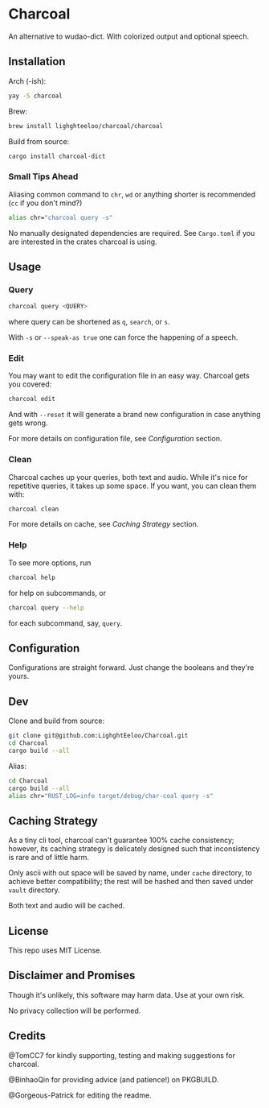# Charcoal

An alternative to wudao-dict. With colorized output and optional speech.

## Installation

Arch (-ish):

```sh
yay -S charcoal
```

Brew:

```sh
brew install lighghteeloo/charcoal/charcoal
```

Build from source:

```sh
cargo install charcoal-dict
```

### Small Tips Ahead

Aliasing common command to `chr`, `wd` or anything shorter is recommended (`cc` if you don't mind?)

```sh
alias chr="charcoal query -s"
```

No manually designated dependencies are required. See `Cargo.toml` if you are interested in the crates charcoal is using.


## Usage

### Query

```sh
charcoal query <QUERY>
```

where query can be shortened as `q`, `search`, or `s`.

With `-s` or `--speak-as true` one can force the happening of a speech.

### Edit

You may want to edit the configuration file in an easy way. Charcoal gets you covered:

```sh
charcoal edit
```

And with `--reset` it will generate a brand new configuration in case anything gets wrong.

For more details on configuration file, see *Configuration* section.

### Clean

Charcoal caches up your queries, both text and audio. While it's nice for repetitive queries, it takes up some space. If you want, you can clean them with:

```sh
charcoal clean
```

For more details on cache, see *Caching Strategy* section.

### Help

To see more options, run

```sh
charcoal help
```

for help on subcommands, or

```sh
charcoal query --help
```

for each subcommand, say, `query`.


## Configuration

Configurations are straight forward. Just change the booleans and they're yours.

## Dev

Clone and build from source:

```sh
git clone git@github.com:LighghtEeloo/Charcoal.git
cd Charcoal
cargo build --all
```

Alias:

```sh
cd Charcoal
cargo build --all
alias chr="RUST_LOG=info target/debug/char-coal query -s"
```

## Caching Strategy

As a tiny cli tool, charcoal can't guarantee 100% cache consistency; however, its caching strategy is delicately designed such that inconsistency is rare and of little harm.

Only ascii with out space will be saved by name, under `cache` directory, to achieve better compatibility; the rest will be hashed and then saved under `vault` directory.

Both text and audio will be cached.

## License

This repo uses MIT License.

## Disclaimer and Promises

Though it's unlikely, this software may harm data. Use at your own risk.

No privacy collection will be performed.

## Credits

@TomCC7 for kindly supporting, testing and making suggestions for charcoal.

@BinhaoQin for providing advice (and patience!) on PKGBUILD.

@Gorgeous-Patrick for editing the readme.
